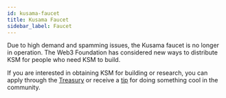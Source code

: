 ```yaml
---
id: kusama-faucet
title: Kusama Faucet
sidebar_label: Faucet
---
```


Due to high demand and spamming issues, the Kusama faucet is no longer in operation. 
The Web3 Foundation has considered new ways to distribute KSM for people who need KSM to build.

If you are interested in obtaining KSM for building or research, you can apply through the
[Treasury](mirror-learn-treasury#creating-a-treasury-proposal) or receive a
[tip](mirror-learn-treasury#tipping) for doing something cool in the community.
